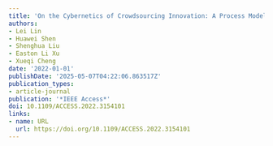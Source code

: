 ```yaml
---
title: 'On the Cybernetics of Crowdsourcing Innovation: A Process Model'
authors:
- Lei Lin
- Huawei Shen
- Shenghua Liu
- Easton Li Xu
- Xueqi Cheng
date: '2022-01-01'
publishDate: '2025-05-07T04:22:06.863517Z'
publication_types:
- article-journal
publication: '*IEEE Access*'
doi: 10.1109/ACCESS.2022.3154101
links:
- name: URL
  url: https://doi.org/10.1109/ACCESS.2022.3154101
---
```

